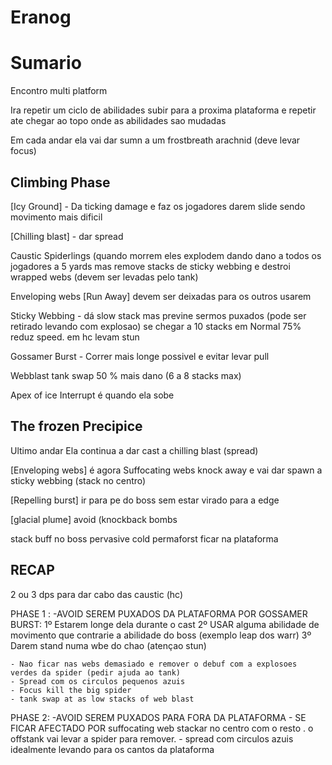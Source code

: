 # Eranog

# Sumario

Encontro multi platform

Ira repetir um ciclo de abilidades subir para a proxima plataforma e repetir ate chegar ao topo onde as abilidades sao mudadas

Em cada andar ela vai dar sumn a um frostbreath arachnid (deve levar focus)


## Climbing Phase

[Icy Ground] - Da ticking damage e faz os jogadores darem slide sendo movimento mais dificil

[Chilling blast] - dar spread

Caustic Spiderlings (quando morrem eles explodem dando dano a todos os jogadores a 5 yards mas remove stacks de sticky webbing e destroi wrapped webs (devem ser levadas pelo tank)

Enveloping webs [Run Away] devem ser deixadas para os outros usarem

Sticky Webbing - dá slow stack mas previne sermos puxados (pode ser retirado levando com explosao) se chegar a 10 stacks  em Normal 75% reduz speed. em hc levam stun

Gossamer Burst - Correr mais longe possivel e evitar levar pull

Webblast tank swap 50 % mais dano (6 a 8 stacks max)

Apex of ice Interrupt é quando ela sobe

## The frozen Precipice

Ultimo andar Ela continua a dar cast a chilling blast (spread)

[Enveloping webs] é agora Suffocating webs knock away e vai dar spawn a sticky webbing (stack no centro)

[Repelling burst] ir para pe do boss sem estar virado para a edge

[glacial plume] avoid (knockback bombs

stack buff no boss pervasive cold
permaforst ficar na plataforma


## RECAP

 2 ou 3 dps para dar cabo das caustic (hc)

PHASE 1 : 
	-AVOID SEREM PUXADOS DA PLATAFORMA POR GOSSAMER BURST:
		1º Estarem longe dela durante o cast
		2º USAR alguma abilidade de movimento que contrarie a abilidade do boss (exemplo leap dos warr)
		3º Darem stand numa wbe do chao (atençao stun)

	- Nao ficar nas webs demasiado e remover o debuf com a explosoes verdes da spider (pedir ajuda ao tank)
	- Spread com os circulos pequenos azuis
	- Focus kill the big spider
	- tank swap at as low stacks of web blast

PHASE 2:
	-AVOID SEREM PUXADOS PARA FORA DA PLATAFORMA
	- SE FICAR AFECTADO POR suffocating web stackar no centro com o resto . o offstank vai levar a spider para remover.
	- spread com circulos azuis idealmente levando para os cantos da plataforma



